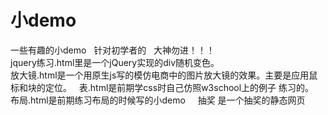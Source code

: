 # 小demo      
一些有趣的小demo   针对初学者的   大神勿进！！！     
jquery练习.html里是一个jQuery实现的div随机变色。    
放大镜.html是一个用原生js写的模仿电商中的图片放大镜的效果。主要是应用鼠标和块的定位。   
表.html是前期学css时自己仿照w3school上的例子 练习的。    
布局.html是前期练习布局的时候写的小demo    
抽奖 是一个抽奖的静态网页
